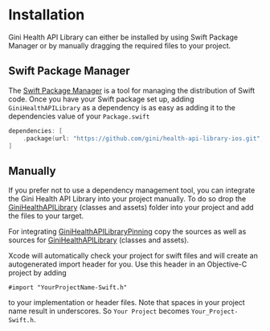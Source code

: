 Installation
=============================

Gini Health API Library can either be installed by using Swift Package Manager or by manually dragging the required files to your project.

## Swift Package Manager

The [Swift Package Manager](https://swift.org/package-manager/)  is a tool for managing the distribution of Swift code.
Once you have your Swift package set up, adding `GiniHealthAPILibrary` as a dependency is as easy as adding it to the dependencies value of your `Package.swift`

```swift
dependencies: [
    .package(url: "https://github.com/gini/health-api-library-ios.git", .exact("5.3.0"))
]
```

## Manually

If you prefer not to use a dependency management tool, you can integrate the Gini Health API Library into your project manually.
To do so drop the [GiniHealthAPILibrary](https://github.com/gini/gini-mobile-ios/tree/main/HealthAPILibrary/GiniHealthAPILibrary) (classes and assets) folder into your project and add the files to your target.

For integrating [GiniHealthAPILibraryPinning](https://github.com/gini/gini-mobile-ios/tree/main/HealthAPILibrary/GiniHealthAPILibraryPinning) copy the sources as well as sources for [GiniHealthAPILibrary](https://github.com/gini/gini-mobile-ios/tree/main/HealthAPILibrary/GiniHealthAPILibrary) (classes and assets).

Xcode will automatically check your project for swift files and will create an autogenerated import header for you.
Use this header in an Objective-C project by adding

```Obj-C
#import "YourProjectName-Swift.h"
```

to your implementation or header files. Note that spaces in your project name result in underscores. So `Your Project` becomes `Your_Project-Swift.h`.
